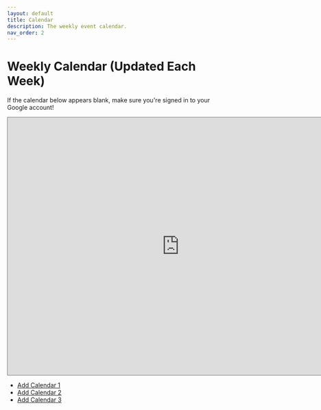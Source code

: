 ```yaml
---
layout: default
title: Calendar
description: The weekly event calendar.
nav_order: 2
---
```


# Weekly Calendar (Updated Each Week)

<p>If the calendar below appears blank, make sure you're signed in to your Google account!</p>

<iframe 
  src="https://calendar.google.com/calendar/embed?
       src=c_4972bd02f410795b9e51e9efe801f67afac642014bf52ecd31eca42a70c80a28@group.calendar.google.com&
       src=c_9e27514860cf6f0c821ec71c5023cf0d8bb70155340a182752666cb4bfec0417@group.calendar.google.com&
       src=c_94c8bd6e6c4ddbca139c743e3cdf7c27d6da5a7f3ae8452d9452d4e6ca72ea88@group.calendar.google.com&
       mode=WEEK&ctz=America/Los_Angeles&color=%23D81B60&color=%239E69AF&color=%238E24AA" 
  style="border:solid 1px #777" 
  width="800" 
  height="600" 
  frameborder="0" 
  scrolling="no">
</iframe>

<ul>
  <li><a href="https://calendar.google.com/calendar/u/0?cid=c_4972bd02f410795b9e51e9efe801f67afac642014bf52ecd31eca42a70c80a28@group.calendar.google.com" target="_blank">Add Calendar 1</a></li>
  <li><a href="https://calendar.google.com/calendar/u/0?cid=c_9e27514860cf6f0c821ec71c5023cf0d8bb70155340a182752666cb4bfec0417@group.calendar.google.com" target="_blank">Add Calendar 2</a></li>
  <li><a href="https://calendar.google.com/calendar/u/0?cid=c_94c8bd6e6c4ddbca139c743e3cdf7c27d6da5a7f3ae8452d9452d4e6ca72ea88@group.calendar.google.com" target="_blank">Add Calendar 3</a></li>
</ul>

